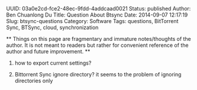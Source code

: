 UUID: 03a0e2cd-fce2-48ec-9fdd-4addcaad0021
Status: published
Author: Ben Chuanlong Du
Title: Question About Btsync
Date: 2014-09-07 12:17:19
Slug: btsync-questions
Category: Software
Tags: questions, BitTorrent Sync, BTSync, cloud, synchronization

**
Things on this page are fragmentary and immature notes/thoughts of the author. 
It is not meant to readers but rather for convenient reference of the author and future improvement.
**
 


1. how to export current settings?

8. Bittorrent Sync ignore directory?
it seems to the problem of ignoring directories only


